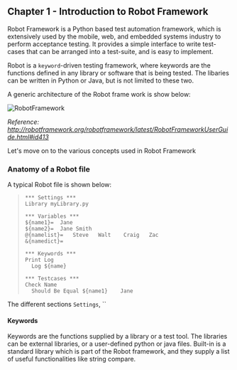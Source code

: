 ## Chapter 1 - Introduction to Robot Framework

Robot Framework is a Python based test automation framework, which is extensively used by the mobile, web, and embedded systems industry to perform acceptance testing. It provides a simple interface to write test-cases that can be arranged into a test-suite, and is easy to implement.

Robot is a `keyword`-driven testing framework, where keywords are the functions defined in any library or software that is being tested. The libaries can be written in Python or Java, but is not limited to these two.

A generic architecture of the Robot frame work is show below:


![RobotFramework]()

*Reference: http://robotframework.org/robotframework/latest/RobotFrameworkUserGuide.html#id413* 

Let's move on to the various concepts used in Robot Framework

### Anatomy of a Robot file
A typical Robot file is shown below:
>```
>*** Settings ***
>Library myLibrary.py
>
>*** Variables ***
>${name1}=  Jane
>${name2}=  Jane Smith
>@{namelist}=   Steve   Walt    Craig   Zac
>&{namedict}=   
> 
>*** Keywords ***
>Print Log
>   Log ${name}
>
>*** Testcases ***
>Check Name
>   Should Be Equal ${name1}    Jane 
>```

The different sections `Settings`, ``
#### Keywords
Keywords are the functions supplied by a library or a test tool. The libraries can be external libraries, or a user-defined python or java files. Built-in is a standard library which is part of the Robot framework, and they supply a list of useful functionalities like string compare.